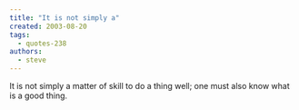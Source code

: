 ```yaml
---
title: "It is not simply a"
created: 2003-08-20
tags: 
  - quotes-238
authors: 
  - steve
---
```


It is not simply a matter of skill to do a thing well; one must also know what is a good thing.
